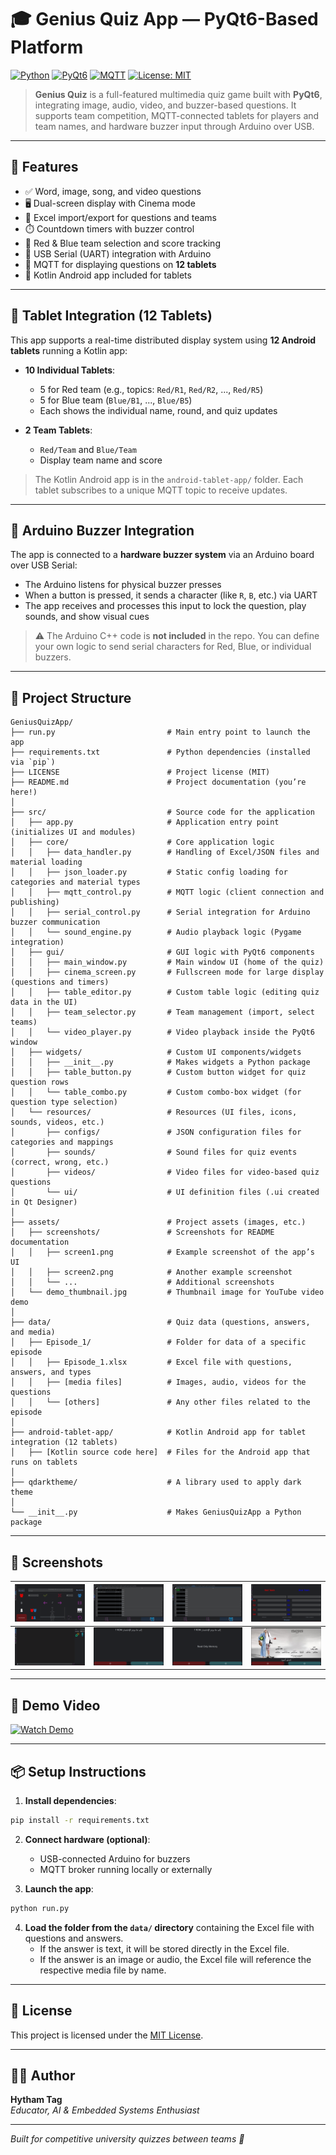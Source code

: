 
# 🎓 Genius Quiz App — PyQt6-Based Platform

[![Python](https://img.shields.io/badge/Python-3.9+-blue?logo=python)](https://www.python.org/)
[![PyQt6](https://img.shields.io/badge/UI-PyQt6-green?logo=qt)](https://pypi.org/project/PyQt6/)
[![MQTT](https://img.shields.io/badge/MQTT-Enabled-purple?logo=eclipse-mosquitto)](https://mosquitto.org/)
[![License: MIT](https://img.shields.io/badge/License-MIT-yellow.svg)](LICENSE)

> **Genius Quiz** is a full-featured multimedia quiz game built with **PyQt6**, integrating image, audio, video, and buzzer-based questions. It supports team competition, MQTT-connected tablets for players and team names, and hardware buzzer input through Arduino over USB.

---

## 🧠 Features

- ✅ Word, image, song, and video questions
- 🖥️ Dual-screen display with Cinema mode
- 🧩 Excel import/export for questions and teams
- ⏱️ Countdown timers with buzzer control
- 🧠 Red & Blue team selection and score tracking
- 🔌 USB Serial (UART) integration with Arduino
- 📡 MQTT for displaying questions on **12 tablets**
- 📱 Kotlin Android app included for tablets

---

## 📱 Tablet Integration (12 Tablets)

This app supports a real-time distributed display system using **12 Android tablets** running a Kotlin app:

- **10 Individual Tablets**:
  - 5 for Red team (e.g., topics: `Red/R1`, `Red/R2`, ..., `Red/R5`)
  - 5 for Blue team (`Blue/B1`, ..., `Blue/B5`)
  - Each shows the individual name, round, and quiz updates

- **2 Team Tablets**:
  - `Red/Team` and `Blue/Team`
  - Display team name and score

> The Kotlin Android app is in the `android-tablet-app/` folder.
Each tablet subscribes to a unique MQTT topic to receive updates.

---

## 🔌 Arduino Buzzer Integration

The app is connected to a **hardware buzzer system** via an Arduino board over USB Serial:

- The Arduino listens for physical buzzer presses
- When a button is pressed, it sends a character (like `R`, `B`, etc.) via UART
- The app receives and processes this input to lock the question, play sounds, and show visual cues

> ⚠️ The Arduino C++ code is **not included** in the repo. You can define your own logic to send serial characters for Red, Blue, or individual buzzers.

---

## 📂 Project Structure

```
GeniusQuizApp/
├── run.py                         # Main entry point to launch the app
├── requirements.txt               # Python dependencies (installed via `pip`)
├── LICENSE                        # Project license (MIT)
├── README.md                      # Project documentation (you’re here!)
│
├── src/                           # Source code for the application
│   ├── app.py                     # Application entry point (initializes UI and modules)
│   ├── core/                      # Core application logic
│   │   ├── data_handler.py        # Handling of Excel/JSON files and material loading
│   │   ├── json_loader.py         # Static config loading for categories and material types
│   │   ├── mqtt_control.py        # MQTT logic (client connection and publishing)
│   │   ├── serial_control.py      # Serial integration for Arduino buzzer communication
│   │   └── sound_engine.py        # Audio playback logic (Pygame integration)
│   ├── gui/                       # GUI logic with PyQt6 components
│   │   ├── main_window.py         # Main window UI (home of the quiz)
│   │   ├── cinema_screen.py       # Fullscreen mode for large display (questions and timers)
│   │   ├── table_editor.py        # Custom table logic (editing quiz data in the UI)
│   │   ├── team_selector.py       # Team management (import, select teams)
│   │   └── video_player.py        # Video playback inside the PyQt6 window
│   ├── widgets/                   # Custom UI components/widgets
│   │   ├── __init__.py            # Makes widgets a Python package
│   │   ├── table_button.py        # Custom button widget for quiz question rows
│   │   └── table_combo.py         # Custom combo-box widget (for question type selection)
│   └── resources/                 # Resources (UI files, icons, sounds, videos, etc.)
│       ├── configs/               # JSON configuration files for categories and mappings
│       ├── sounds/                # Sound files for quiz events (correct, wrong, etc.)
│       ├── videos/                # Video files for video-based quiz questions
│       └── ui/                    # UI definition files (.ui created in Qt Designer)
│
├── assets/                        # Project assets (images, etc.)
│   ├── screenshots/               # Screenshots for README documentation
│   │   ├── screen1.png            # Example screenshot of the app’s UI
│   │   ├── screen2.png            # Another example screenshot
│   │   └── ...                    # Additional screenshots
│   └── demo_thumbnail.jpg         # Thumbnail image for YouTube video demo
│
├── data/                          # Quiz data (questions, answers, and media)
│   ├── Episode_1/                 # Folder for data of a specific episode
│   │   ├── Episode_1.xlsx         # Excel file with questions, answers, and types
│   │   ├── [media files]          # Images, audio, videos for the questions
│   │   └── [others]               # Any other files related to the episode
│
├── android-tablet-app/            # Kotlin Android app for tablet integration (12 tablets)
│   ├── [Kotlin source code here]  # Files for the Android app that runs on tablets
│
├── qdarktheme/                    # A library used to apply dark theme
│
└── __init__.py                    # Makes GeniusQuizApp a Python package

```

---

## 📸 Screenshots

| ![screen1](assets/screenshots/screen1.png) | ![screen2](assets/screenshots/screen2.png) | ![screen3](assets/screenshots/screen3.png) | ![screen4](assets/screenshots/screen4.png) |
|:--:|:--:|:--:|:--:|
| ![screen5](assets/screenshots/screen5.png) | ![screen6](assets/screenshots/screen6.png) | ![screen7](assets/screenshots/screen7.png) | ![screen8](assets/screenshots/screen8.png) |

---

## 🎥 Demo Video

[![Watch Demo](https://img.youtube.com/vi/_hECEB3RVW0/0.jpg)](https://www.youtube.com/watch?v=_hECEB3RVW0&list=PL40MEc9AciPCvp9i2mXNj35zSrlaTzCnk&index=11)

---

## 📦 Setup Instructions

1. **Install dependencies**:
```bash
pip install -r requirements.txt
```

2. **Connect hardware (optional)**:
   - USB-connected Arduino for buzzers
   - MQTT broker running locally or externally

3. **Launch the app**:
```bash
python run.py
```

4. **Load the folder from the `data/` directory** containing the Excel file with questions and answers. 
   - If the answer is text, it will be stored directly in the Excel file.
   - If the answer is an image or audio, the Excel file will reference the respective media file by name.

---

## 📜 License

This project is licensed under the [MIT License](LICENSE).

---

## 👩‍💻 Author

**Hytham Tag**  
_Educator, AI & Embedded Systems Enthusiast_

---

*Built for competitive university quizzes between teams 🚀*
